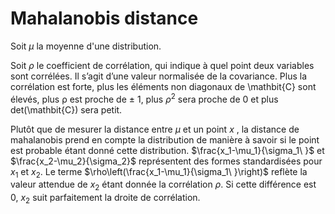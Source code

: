 # Mahalanobis distance

Soit $`\mu`$ la moyenne d'une distribution.

Soit $`\rho`$ le coefficient de corrélation, qui indique à quel point deux variables sont corrélées. Il s’agit d’une valeur normalisée de la covariance. Plus la corrélation est forte, plus les éléments non diagonaux de \mathbit{C} sont élevés, plus ρ est proche de ± 1, plus $`ρ^2`$ sera proche de 0 et plus det(\mathbit{C}) sera petit.

Plutôt que de mesurer la distance entre $`\mu`$ et un point _x_ , la distance de mahalanobis prend en compte la distribution de manière à savoir si le point est probable étant donné cette distribution. $`\frac{x_1-\mu_1}{\sigma_1\ }`$ et $`\frac{x_2-\mu_2}{\sigma_2}`$ représentent des formes standardisées pour $`x_1`$ et $`x_2`$. Le terme  $`\rho\left(\frac{x_1-\mu_1}{\sigma_1\ }\right)`$ reflète la valeur attendue de $`x_2`$ étant donnée la corrélation $`\rho`$. Si cette différence est 0, $`x_2`$ suit parfaitement la droite de corrélation.

